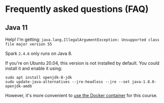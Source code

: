 # Frequently asked questions (FAQ)

## Java 11
Help! I'm getting:
```java.lang.IllegalArgumentException: Unsupported class file major version 55```

Spark `2.4.6` only runs on Java 8.

If you're on Ubuntu 20.04, this version is not installed by default.
You could install it and enable it using:

```
sudo apt install openjdk-8-jdk
sudo update-java-alternatives --jre-headless --jre --set java-1.8.0-openjdk-amd6
```

However, it's more convenient to [use the Docker container] for this course.

[use the Docker container]: guide/docker.md